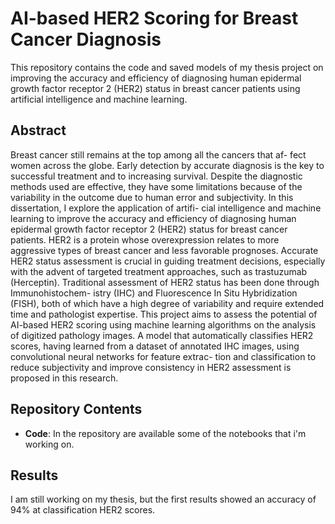 # AI-based HER2 Scoring for Breast Cancer Diagnosis

This repository contains the code and saved models of my thesis project on improving the accuracy and efficiency of diagnosing human epidermal growth factor receptor 2 (HER2) status in breast cancer patients using artificial intelligence and machine learning.

## Abstract

Breast cancer still remains at the top among all the cancers that af-
fect women across the globe. Early detection by accurate diagnosis
is the key to successful treatment and to increasing survival. Despite
the diagnostic methods used are effective, they have some limitations
because of the variability in the outcome due to human error and
subjectivity. In this dissertation, I explore the application of artifi-
cial intelligence and machine learning to improve the accuracy and
efficiency of diagnosing human epidermal growth factor receptor 2
(HER2) status for breast cancer patients. HER2 is a protein whose
overexpression relates to more aggressive types of breast cancer and
less favorable prognoses. Accurate HER2 status assessment is crucial
in guiding treatment decisions, especially with the advent of targeted
treatment approaches, such as trastuzumab (Herceptin). Traditional
assessment of HER2 status has been done through Immunohistochem-
istry (IHC) and Fluorescence In Situ Hybridization (FISH), both of
which have a high degree of variability and require extended time
and pathologist expertise. This project aims to assess the potential
of AI-based HER2 scoring using machine learning algorithms on the
analysis of digitized pathology images. A model that automatically
classifies HER2 scores, having learned from a dataset of annotated
IHC images, using convolutional neural networks for feature extrac-
tion and classification to reduce subjectivity and improve consistency
in HER2 assessment is proposed in this research.

## Repository Contents

- **Code**: In the repository are available some of the notebooks that i'm working on.


## Results

I am still working on my thesis, but the first results showed an accuracy of 94% at classification HER2 scores.
